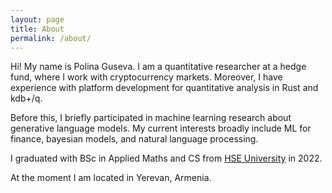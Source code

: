 ```yaml
---
layout: page
title: About
permalink: /about/
---
```


Hi! My name is Polina Guseva. I am a quantitative researcher at a hedge fund, where I work with cryptocurrency markets. Moreover, I have experience with platform development for quantitative analysis in Rust and kdb+/q.

Before this, I briefly participated in machine learning research about generative language models. My current interests broadly include ML for finance, bayesian models, and natural language processing.

I graduated with BSc in Applied Maths and CS from [HSE University](https://www.hse.ru/en/ba/ami) in 2022.

At the moment I am located in Yerevan, Armenia.
